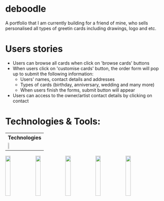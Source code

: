 # deboodle
A portfolio that I am currently building for a friend of mine, who sells personalised all types of greetin cards including drawings, logo and etc.

# Users stories
- Users can browse all cards when click on 'browse cards' buttons
- When users click on 'customise cards' button, the order form will pop up to submit the following information:
  - Users' names, contact details and addresses
  - Types of cards (birthday, anniversary, wedding and many more)
  - When users finish the forms, submit button will appear
 - Users can access to the owner/artist contact details by clicking on contact

# Technologies & Tools:
<table>
  <tr>
    <th>Technologies</th>
  </tr>
  <tr>
    <td><img src="https://www.import.io/wp-content/uploads/2017/10/React-logo.png" width="18%"></td>
   </tr>
</table>
<div>
  <img src="https://www.import.io/wp-content/uploads/2017/10/React-logo.png" width="18%">
  <img src="https://miro.medium.com/max/1200/1*I1bJuD1D5G2FvWP5IVyyFQ.png" width="18%">
  <img src="https://blog.alexdevero.com/wp-content/uploads/2015/03/sass-logo.jpg" width="18%">
  <img src="https://miro.medium.com/max/9350/1*BCPTI5sT2C9JH76__X2WUg.png" width="18%">
  <img src="https://www.agnosticdev.com/sites/default/files/2016-01/npm-logo_1.png" width="18%">
</div>
